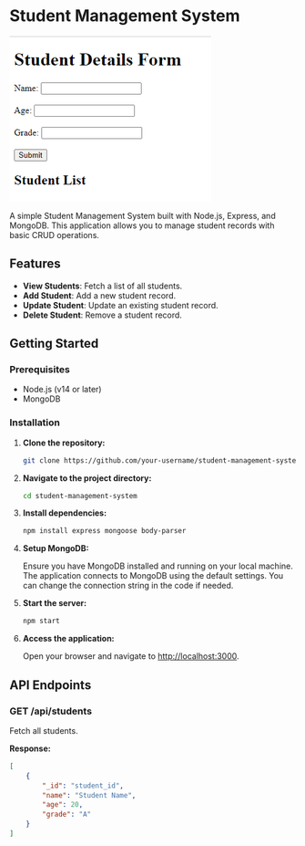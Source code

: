 # Student Management System
![Student Management System](mongodb1.png)

A simple Student Management System built with Node.js, Express, and MongoDB. This application allows you to manage student records with basic CRUD operations.

## Features

- **View Students**: Fetch a list of all students.
- **Add Student**: Add a new student record.
- **Update Student**: Update an existing student record.
- **Delete Student**: Remove a student record.

## Getting Started

### Prerequisites

- Node.js (v14 or later)
- MongoDB

### Installation

1. **Clone the repository:**

    ```bash
    git clone https://github.com/your-username/student-management-system.git
    ```

2. **Navigate to the project directory:**

    ```bash
    cd student-management-system
    ```

3. **Install dependencies:**

    ```bash
    npm install express mongoose body-parser
    ```

4. **Setup MongoDB:**

    Ensure you have MongoDB installed and running on your local machine. The application connects to MongoDB using the default settings. You can change the connection string in the code if needed.

5. **Start the server:**

    ```bash
    npm start
    ```

6. **Access the application:**

    Open your browser and navigate to [http://localhost:3000](http://localhost:3000).

## API Endpoints

### GET /api/students

Fetch all students.

**Response:**

```json
[
    {
        "_id": "student_id",
        "name": "Student Name",
        "age": 20,
        "grade": "A"
    }
]





